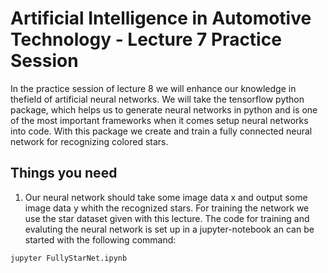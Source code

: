 # Artificial Intelligence in Automotive Technology - Lecture 7 Practice Session

In the practice session of lecture 8 we will enhance our knowledge in thefield of artificial neural networks. We will take the tensorflow python package, which helps us to generate neural networks in python and is one of the most important frameworks when it comes setup neural networks into code. With this package we create and train a fully connected neural network for recognizing colored stars.




## Things you need


1.  Our neural network should take some image data x and output some image data y whith the recognized stars. For training the network we use the star dataset given with this lecture. The code for training and evaluting the neural network is set up in a jupyter-notebook an can be started with the following command:

```
jupyter FullyStarNet.ipynb
```
